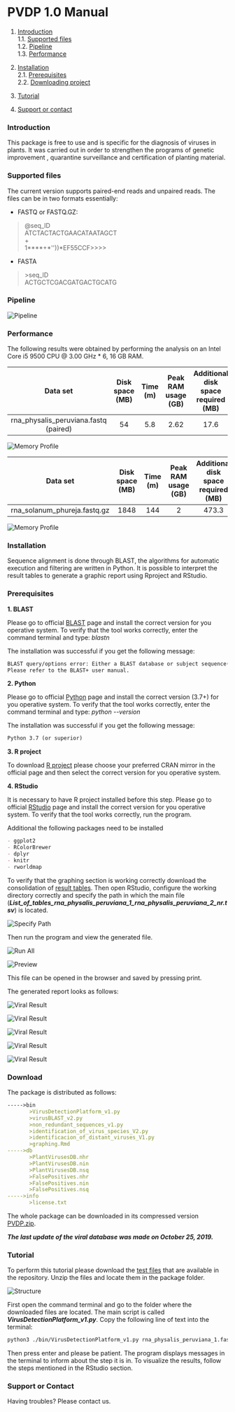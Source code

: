 # PVDP 1.0 Manual

1. [Introduction](#Introduction)  
   1.1. [Supported files](#supported)  
   1.2. [Pipeline](#Pipeline)  
   1.3. [Performance](#Performance)
   
2. [Installation](#Installation)  
   2.1. [Prerequisites](#Prerequisites)   
   2.2. [Downloading project](#Download)
  
3. [Tutorial](#Tutorial)  

4. [Support or contact](#Support)

<a name="Introduction"></a>
### Introduction

This package is free to use and is specific for the diagnosis of viruses in plants. It was carried out in order to strengthen the programs of genetic improvement , quarantine surveillance and certification
of planting  material.

<a name="supported"></a>
### Supported files

The current version supports paired-end reads and unpaired reads. The files can be in two formats essentially:

- FASTQ or FASTQ.GZ:  

>@seq_ID  
>ATCTACTACTGAACATAATAGCT  
>+  
>1****+*''))*EF55CCF>>>>

- FASTA

> \>seq_ID  
>ACTGCTCGACGATGACTGCATG

<a name="Pipeline"></a>
### Pipeline

![Pipeline](/images/pvdp_pipeline.png)

<a name="Performance"></a>
### Performance

The following results were obtained by performing the analysis on an Intel Core i5 9500 CPU @ 3.00 GHz * 6, 16 GB RAM.

| Data set | Disk space (MB) | Time (m) | Peak RAM usage (GB) | Additional disk space required (MB) |  
| :---: | :---: | :---: | :---: | :---: |
| rna_physalis_peruviana.fastq (paired) | 54 | 5.8 | 2.62 | 17.6 |

![Memory Profile](/images/memory_profile_physalis.png)


| Data set | Disk space (MB) | Time (m) | Peak RAM usage (GB) | Additional disk space required (MB) |  
| :---: | :---: | :---: | :---: | :---: |
| rna_solanum_phureja.fastq.gz | 1848 | 144 | 2 | 473.3 |

![Memory Profile](/images/memory_profile_phureja.png)

<a name="Installation"></a>
### Installation

Sequence alignment is done through BLAST, the algorithms for automatic execution and filtering are written in Python. It is possible to interpret the result tables to generate a graphic report using Rproject and RStudio.

<a name="Prerequisites"></a>
### Prerequisites

**1. BLAST**

Please go to official [BLAST](https://blast.ncbi.nlm.nih.gov/Blast.cgi?CMD=Web&PAGE_TYPE=BlastDocs&DOC_TYPE=Download) page and install the correct version for you operative system. To verify that the tool works correctly, enter the command terminal and type: *blastn*

The installation was successful if you get the following message:

```markdown
BLAST query/options error: Either a BLAST database or subject sequence(s) must be specified
Please refer to the BLAST+ user manual.
```

**2. Python**

Please go to official [Python](https://www.python.org/downloads/) page and install the correct version (3.7+) for you operative system. To verify that the tool works correctly, enter the command terminal and type: *python --version*

The installation was successful if you get the following message:

```markdown
Python 3.7 (or superior)
```

**3. R project**

To download [R project](https://cran.r-project.org/mirrors.html) please choose your preferred CRAN mirror in the official page and then select the correct version for you operative system.

**4. RStudio**

It is necessary to have R project installed before this step. Please go to official [RStudio](https://rstudio.com/products/rstudio/download/) page and install the correct version for you operative system. To verify that the tool works correctly, run the program. 

Additional the following packages need to be installed

```markdown
- ggplot2
- RColorBrewer
- dplyr
- knitr
- rworldmap
```
To verify that the graphing section is working correctly download the consolidation of [result tables](https://github.com/biotecnologiamicrobianaunalmed/Plant-Virus-Detection-Package/blob/master/results_rna_physalis_peruviana.zip). Then open RStudio, configure the working directory correctly and specify the path in which the main file (***List_of_tables_rna_physalis_peruviana_1_rna_physalis_peruviana_2_nr.tsv***) is located.

![Specify Path](/images/specify_path.png)

Then run the program and view the generated file. 

![Run All](/images/run_all.png)

![Preview](/images/preview.png)

This file can be opened in the browser and saved by pressing print.

The generated report looks as follows:

![Viral Result](/images/vr1.png)

![Viral Result](/images/vr2.png)

![Viral Result](/images/vr3.png)

![Viral Result](/images/vr4.png)

![Viral Result](/images/vr5.png)

<a name="Download"></a>
### Download

The package is distributed as follows:

```markdown
----->bin
       >VirusDetectionPlatform_v1.py
       >virusBLAST_v2.py
       >non_redundant_sequences_v1.py
       >identification_of_virus_species_V2.py
       >identificacion_of_distant_viruses_V1.py
       >graphing.Rmd
----->db
       >PlantVirusesDB.nhr
       >PlantVirusesDB.nin
       >PlantVirusesDB.nsq
       >FalsePositives.nhr
       >FalsePositives.nin
       >FalsePositives.nsq
----->info
       >license.txt
```

The whole package can be downloaded in its compressed version [PVDP.zip](https://github.com/MicrobialBiotechnologyLaboratory/Virus-Detection-Package/blob/master/pvdp.zip). 

***The last update of the viral database was made on October 25, 2019.***

<a name="Tutorial"></a>
### Tutorial

To perform this tutorial please download the [test files](https://github.com/biotecnologiamicrobianaunalmed/Plant-Virus-Detection-Package/blob/master/test_files_rna_physalis_peruviana.zip) that are available in the repository. Unzip the files and locate them in the package folder.

![Structure](/images/main_folder.png)

First open the command terminal and go to the folder where the downloaded files are located. The main script is called ***VirusDetectionPlatform_v1.py***. Copy the following line of text into the terminal:

```markdown
python3 ./bin/VirusDetectionPlatform_v1.py rna_physalis_peruviana_1.fastq rna_physalis_peruviana_2.fastq
```
Then press enter and please be patient. The program displays messages in the terminal to inform about the step it is in. To visualize the results, follow the steps mentioned in the RStudio section.

<a name="Support"></a>
### Support or Contact

Having troubles? Please contact us.
